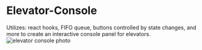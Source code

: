 # Elevator-Console
Utilizes: react hooks, FIFO queue, buttons controlled by state changes, and more to create an interactive console panel for elevators. 
![elevator console photo](https://user-images.githubusercontent.com/98849809/171504959-0436028c-91b8-4980-a309-aba589a89f18.PNG)
